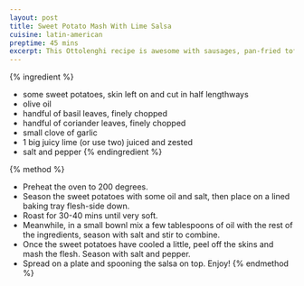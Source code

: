 ```yaml
---
layout: post
title: Sweet Potato Mash With Lime Salsa
cuisine: latin-american
preptime: 45 mins
excerpt: This Ottolenghi recipe is awesome with sausages, pan-fried tofu, or paneer steaks.
---
```


{% ingredient %}
- some sweet potatoes, skin left on and cut in half lengthways
- olive oil
- handful of basil leaves, finely chopped
- handful of coriander leaves, finely chopped
- small clove of garlic
- 1 big juicy lime (or use two) juiced and zested
- salt and pepper
{% endingredient %}

{% method %}
- Preheat the oven to 200 degrees.
- Season the sweet potatoes with some oil and salt, then place on a lined baking tray flesh-side down.
- Roast for 30-40 mins until very soft.
- Meanwhile, in a small bownl mix a few tablespoons of oil with the rest of the ingredients, season with salt and stir to combine.
- Once the sweet potatoes have cooled a little, peel off the skins and mash the flesh. Season with salt and pepper.
- Spread on a plate and spooning the salsa on top. Enjoy!
{% endmethod %}
